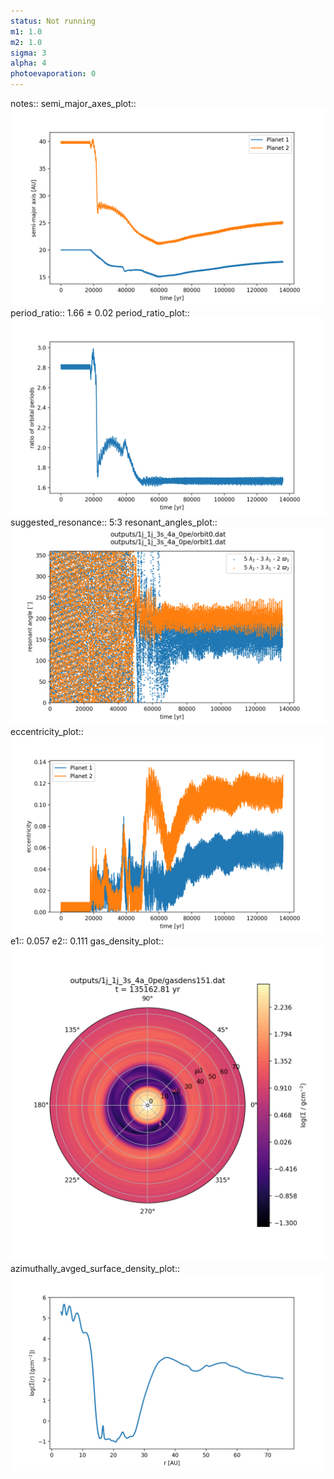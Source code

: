 ```yaml
---
status: Not running
m1: 1.0
m2: 1.0
sigma: 3
alpha: 4
photoevaporation: 0
---
```


notes::
semi_major_axes_plot:: ![semi_major_axes_1j_1j_3s_4a_0pe.png](plots/semi_major_axes/semi_major_axes_1j_1j_3s_4a_0pe.png)
period_ratio:: 1.66 ± 0.02
period_ratio_plot:: ![period_ratio_1j_1j_3s_4a_0pe.png](plots/period_ratio/period_ratio_1j_1j_3s_4a_0pe.png)
suggested_resonance:: 5:3
resonant_angles_plot:: ![resonant_angles_1j_1j_3s_4a_0pe.png](plots/resonant_angles/resonant_angles_1j_1j_3s_4a_0pe.png)
eccentricity_plot:: ![eccentricity_1j_1j_3s_4a_0pe.png](plots/eccentricity/eccentricity_1j_1j_3s_4a_0pe.png)
e1:: 0.057
e2:: 0.111
gas_density_plot:: ![gas_density_1j_1j_3s_4a_0pe.png](plots/gas_density/gas_density_1j_1j_3s_4a_0pe.png)
azimuthally_avged_surface_density_plot:: ![azimuthally_avged_surface_density_1j_1j_3s_4a_0pe.png](plots/azimuthally_avged_surface_density/azimuthally_avged_surface_density_1j_1j_3s_4a_0pe.png)
